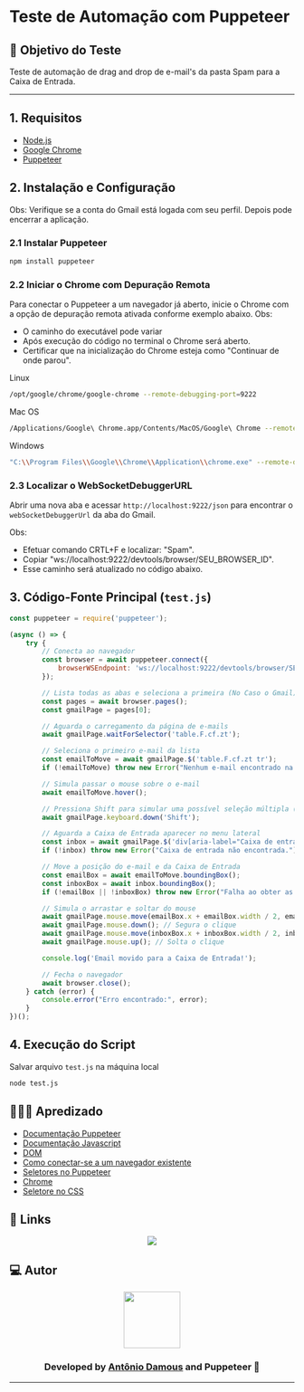 # Teste de Automação com Puppeteer

## 📌 Objetivo do Teste

Teste de automação de drag and drop de e-mail's da pasta Spam para a Caixa de Entrada.

---

## 1. Requisitos

- [Node.js](https://nodejs.org/)
- [Google Chrome](https://www.google.com/intl/pt-BR/chrome/)
- [Puppeteer](https://pptr.dev/)

## 2. Instalação e Configuração

Obs: Verifique se a conta do Gmail está logada com seu perfil. Depois pode encerrar a aplicação.

### 2.1 Instalar Puppeteer
```bash
npm install puppeteer
```

### 2.2 Iniciar o Chrome com Depuração Remota
Para conectar o Puppeteer a um navegador já aberto, inicie o Chrome com a opção de depuração remota ativada conforme exemplo abaixo. 
Obs:
- O caminho do executável pode variar
- Após execução do código no terminal o Chrome será aberto.
- Certificar que na inicialização do Chrome esteja como "Continuar de onde parou".

Linux
```bash
/opt/google/chrome/google-chrome --remote-debugging-port=9222
```

Mac OS
```bash
/Applications/Google\ Chrome.app/Contents/MacOS/Google\ Chrome --remote-debugging-port=9222
```
Windows
```bash
"C:\\Program Files\\Google\\Chrome\\Application\\chrome.exe" --remote-debugging-port=9222
```

### 2.3 Localizar o WebSocketDebuggerURL

Abrir uma nova aba e acessar `http://localhost:9222/json` para encontrar o `webSocketDebuggerUrl` da aba do Gmail.

Obs:
- Efetuar comando CRTL+F e localizar: "Spam".
- Copiar "ws://localhost:9222/devtools/browser/SEU_BROWSER_ID".
- Esse caminho será atualizado no código abaixo.

## 3. Código-Fonte Principal (`test.js`)

```javascript
const puppeteer = require('puppeteer');

(async () => {
    try {
        // Conecta ao navegador
        const browser = await puppeteer.connect({
            browserWSEndpoint: 'ws://localhost:9222/devtools/browser/SEU_BROWSER_ID' // Atualize com o WebSocketDebbuggerURL localizado em http://localhost:9222/json
        });

        // Lista todas as abas e seleciona a primeira (No Caso o Gmail)
        const pages = await browser.pages();
        const gmailPage = pages[0];

        // Aguarda o carregamento da página de e-mails
        await gmailPage.waitForSelector('table.F.cf.zt');

        // Seleciona o primeiro e-mail da lista
        const emailToMove = await gmailPage.$('table.F.cf.zt tr');
        if (!emailToMove) throw new Error("Nenhum e-mail encontrado na pasta atual.");

        // Simula passar o mouse sobre o e-mail
        await emailToMove.hover();

        // Pressiona Shift para simular uma possível seleção múltipla (opcional)
        await gmailPage.keyboard.down('Shift');

        // Aguarda a Caixa de Entrada aparecer no menu lateral
        const inbox = await gmailPage.$('div[aria-label="Caixa de entrada"]');
        if (!inbox) throw new Error("Caixa de entrada não encontrada.");

        // Move a posição do e-mail e da Caixa de Entrada
        const emailBox = await emailToMove.boundingBox();
        const inboxBox = await inbox.boundingBox();
        if (!emailBox || !inboxBox) throw new Error("Falha ao obter as coordenadas dos elementos.");

        // Simula o arrastar e soltar do mouse
        await gmailPage.mouse.move(emailBox.x + emailBox.width / 2, emailBox.y + emailBox.height / 2);
        await gmailPage.mouse.down(); // Segura o clique
        await gmailPage.mouse.move(inboxBox.x + inboxBox.width / 2, inboxBox.y + inboxBox.height / 2, { steps: 10 }); // Move para a Caixa de Entrada
        await gmailPage.mouse.up(); // Solta o clique

        console.log('Email movido para a Caixa de Entrada!');

        // Fecha o navegador
        await browser.close();
    } catch (error) {
        console.error("Erro encontrado:", error);
    }
})();
```

## 4. Execução do Script

Salvar arquivo `test.js` na máquina local
```bash
node test.js
```


## 🙇🏻‍♂️ Apredizado
- [Documentação Puppeteer](https://pptr.dev/category/introduction)
- [Documentação Javascript](https://developer.mozilla.org/en-US/docs/Web/JavaScript/Reference)
- [DOM](https://developer.mozilla.org/en-US/docs/Web/API/Document_Object_Model)
- [Como conectar-se a um navegador existente](https://pptr.dev/#?product=Puppeteer&version=v5.5.0&show=api-puppeteerconnectoptions)
- [Seletores no Puppeteer](https://pptr.dev/#?product=Puppeteer&version=v5.5.0&show=api-pagewaitforselectorselector-options)
- [Chrome](https://developer.chrome.com/docs/devtools?hl=pt-br)
- [Seletore no CSS](https://developer.mozilla.org/en-US/docs/Web/CSS/CSS_selectors)


## 🔗 Links

<p align="center">
 
 <a href="https://www.linkedin.com/in/antoniodamous" alt="Linkedin">
  <img src="https://img.shields.io/badge/-Linkedin-0A66C2?style=for-the-badge&logo=Linkedin&logoColor=FFFFFF&link=https://www.linkedin.com/in/antoniodamous"/> 
 </a>

 </p>
 
## 💻 Autor<br>

<center>
      <a href="https://github.com/antoniodamous"> <center>
       <p align="center"><img src="https://github.com/antoniodamous.png" width="100px;" />
        </a> </p>

<h3 align="center"> Developed by <a href="https://www.linkedin.com/in/antoniodamous/">Antônio Damous</a> and <a [href="https://cloudflare.com/](https://github.com/puppeteer)">Puppeteer</a> 🥋</h3>



---
